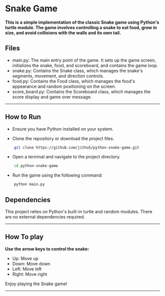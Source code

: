# Snake Game

**This is a simple implementation of the classic Snake game using Python's turtle module. The game involves controlling a snake to eat food, grow in size, and avoid collisions with the walls and its own tail.**

## Files

- main.py: The main entry point of the game. It sets up the game screen, initializes the snake, food, and scoreboard, and contains the game loop.
- snake.py: Contains the Snake class, which manages the snake's segments, movement, and direction controls.
- food.py: Contains the Food class, which manages the food's appearance and random positioning on the screen.
- score_board.py: Contains the Scoreboard class, which manages the score display and game over message.

---

## How to Run

- Ensure you have Python installed on your system.

- Clone the repository or download the project files.

```bash
    git clone https://github.com/jithu5/python-snake-game.git
```

- Open a terminal and navigate to the project directory.

```bash
    cd python-snake-game
```

- Run the game using the following command:

```sh
    python main.py
```

## Dependencies

This project relies on Python's built-in turtle and random modules. There are no external dependencies required.

---

## How To play

**Use the arrow keys to control the snake:**

- Up: Move up
- Down: Move down
- Left: Move left
- Right: Move right

Enjoy playing the Snake game!

---
